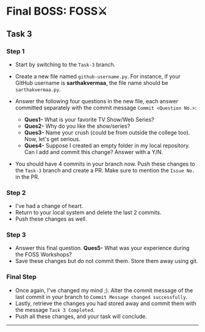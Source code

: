# Final BOSS: FOSS⚔️

## Task 3

### Step 1

- Start by switching to the `Task-3` branch.
- Create a new file named `github-username.py`. For instance, if your GitHub username is **sarthakvermaa**, the file name should be `sarthakvermaa.py`.
- Answer the following four questions in the new file, each answer committed separately with the commit message `Commit <Question No.>`:

  - **Ques1-** What is your favorite TV Show/Web Series?
  - **Ques2-** Why do you like the show/series?
  - **Ques3-** Name your crush (could be from outside the college too).
    Now, let's get serious.
  - **Ques4-** Suppose I created an empty folder in my local repository. Can I add and commit this change? Answer with a Y/N.

- You should have 4 commits in your branch now. Push these changes to the `Task-3` branch and create a PR. Make sure to mention the `Issue No.` in the PR.

### Step 2

- I've had a change of heart.
- Return to your local system and delete the last 2 commits.
- Push these changes as well.

### Step 3

- Answer this final question. **Ques5-** What was your experience during the FOSS Workshops?
- Save these changes but do not commit them. Store them away using git.

### Final Step

- Once again, I've changed my mind ;). Alter the commit message of the last commit in your branch to `Commit Message changed successfully`.
- Lastly, retrieve the changes you had stored away and commit them with the message `Task 3 Completed`.
- Push all these changes, and your task will conclude.

<hr>
